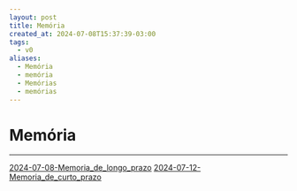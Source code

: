 ```yaml
---
layout: post
title: Memória
created_at: 2024-07-08T15:37:39-03:00
tags:
  - v0
aliases:
  - Memória
  - memória
  - Memórias
  - memórias
---
```

# Memória
---

[2024-07-08-Memoria_de_longo_prazo](_insight/2024/07/2024-07-08-Memoria_de_longo_prazo.md)
[2024-07-12-Memoria_de_curto_prazo](_insight/2024/07/2024-07-12-Memoria_de_curto_prazo.md)